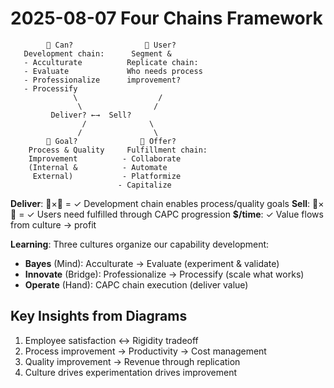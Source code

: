 # 2025-08-07 Four Chains Framework

```
        🐢 Can?                👾 User?
   Development chain:      Segment & 
   - Acculturate          Replicate chain:
   - Evaluate             Who needs process
   - Professionalize      improvement?
   - Processify           
              \                  /
               \                /
         Deliver? ←→  Sell?
                /              \
               /                \
        🐅 Goal?              🐙 Offer?  
    Process & Quality     Fulfillment chain:
    Improvement          - Collaborate
    (Internal &          - Automate
     External)           - Platformize
                        - Capitalize
```

**Deliver**: 🐅×🐢 = ✓ Development chain enables process/quality goals
**Sell**: 👾×🐙 = ✓ Users need fulfilled through CAPC progression
**$/time**: ✓ Value flows from culture → profit

**Learning**: Three cultures organize our capability development:
- **Bayes** (Mind): Acculturate → Evaluate (experiment & validate)
- **Innovate** (Bridge): Professionalize → Processify (scale what works)
- **Operate** (Hand): CAPC chain execution (deliver value)

## Key Insights from Diagrams
1. Employee satisfaction ↔ Rigidity tradeoff
2. Process improvement → Productivity → Cost management
3. Quality improvement → Revenue through replication
4. Culture drives experimentation drives improvement